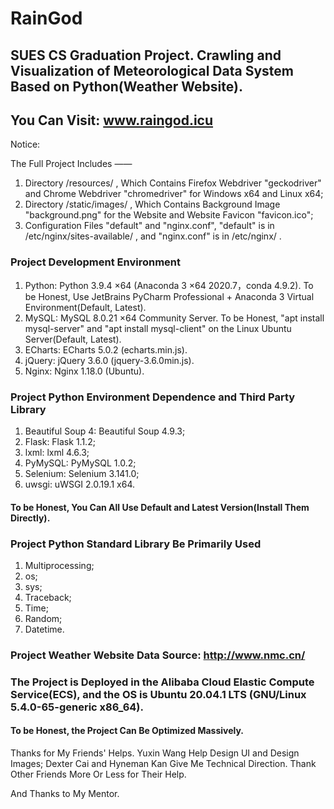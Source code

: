 # RainGod

## SUES CS Graduation Project. Crawling and Visualization of Meteorological Data System Based on Python(Weather Website). 

## You Can Visit: www.raingod.icu

Notice:

The Full Project Includes ——

1. Directory /resources/ , Which Contains Firefox Webdriver "geckodriver" and Chrome Webdriver "chromedriver" for Windows x64 and Linux x64; 
2. Directory /static/images/ , Which Contains Background Image "background.png" for the Website and Website Favicon "favicon.ico"; 
3. Configuration Files "default" and "nginx.conf", "default" is in /etc/nginx/sites-available/ , and "nginx.conf" is in /etc/nginx/ .

### Project Development Environment

1. Python: Python 3.9.4 ×64 (Anaconda 3 ×64 2020.7，conda 4.9.2). To be Honest, Use JetBrains PyCharm Professional + Anaconda 3 Virtual Environment(Default, Latest). 
2. MySQL: MySQL 8.0.21 ×64 Community Server. To be Honest, "apt install mysql-server" and "apt install mysql-client" on the Linux Ubuntu Server(Default, Latest). 
3. ECharts: ECharts 5.0.2 (echarts.min.js). 
4. jQuery: jQuery 3.6.0 (jquery-3.6.0min.js). 
5. Nginx: Nginx 1.18.0 (Ubuntu). 

### Project Python Environment Dependence and Third Party Library
1. Beautiful Soup 4: Beautiful Soup 4.9.3; 
2. Flask: Flask 1.1.2; 
3. lxml: lxml 4.6.3; 
4. PyMySQL: PyMySQL 1.0.2; 
5. Selenium: Selenium 3.141.0; 
6. uwsgi: uWSGI 2.0.19.1 x64. 

#### To be Honest, You Can All Use Default and Latest Version(Install Them Directly). 

### Project Python Standard Library Be Primarily Used
1. Multiprocessing; 
2. os; 
3. sys; 
4. Traceback; 
5. Time; 
6. Random; 
7. Datetime. 

### Project Weather Website Data Source: http://www.nmc.cn/

### The Project is Deployed in the Alibaba Cloud Elastic Compute Service(ECS), and the OS is Ubuntu 20.04.1 LTS (GNU/Linux 5.4.0-65-generic x86_64). 

#### To be Honest, the Project Can Be Optimized Massively. 

Thanks for My Friends' Helps. 
Yuxin Wang Help Design UI and Design Images; 
Dexter Cai and Hyneman Kan Give Me Technical Direction. 
Thank Other Friends More Or Less for Their Help. 

And Thanks to My Mentor. 
